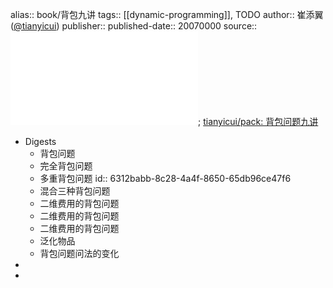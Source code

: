 alias:: book/背包九讲
tags:: [[dynamic-programming]], TODO
author:: 崔添翼 ([@tianyicui](https://github.com/tianyicui))
publisher::
published-date:: 20070000
source:: ![背包九讲.pdf](../assets/algo/dp/背包九讲.pdf); [tianyicui/pack: 背包问题九讲](https://github.com/tianyicui/pack)

- Digests
  - 背包问题
  - 完全背包问题
  - 多重背包问题
    id:: 6312babb-8c28-4a4f-8650-65db96ce47f6
  - 混合三种背包问题
  - 二维费用的背包问题
  - 二维费用的背包问题
  - 二维费用的背包问题
  - 泛化物品
  - 背包问题问法的变化
-
-